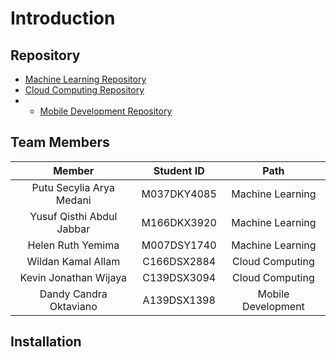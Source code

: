 # Introduction

## Repository
- [Machine Learning Repository](https://github.com/Turu-Bangkit/ml)
- [Cloud Computing Repository](https://github.com/Turu-Bangkit/Turu-backend)
- - [Mobile Development Repository](https://github.com/Turu-Bangkit/TuruApp-Mobile)

## Team Members
|            Member           | Student ID |        Path        |                                                 
| :-------------------------: | :--------: | :----------------: |
| Putu Secylia Arya Medani | M037DKY4085  | Machine Learning |    
| Yusuf Qisthi Abdul Jabbar | M166DKX3920 |  Machine Learning  | 
| Helen Ruth Yemima | M007DSY1740  |  Machine Learning  |
| Wildan Kamal Allam | C166DSX2884  | Cloud Computing |
| Kevin Jonathan Wijaya | C139DSX3094  | Cloud Computing |            
| Dandy Candra Oktaviano | A139DSX1398  | Mobile Development |

## Installation
